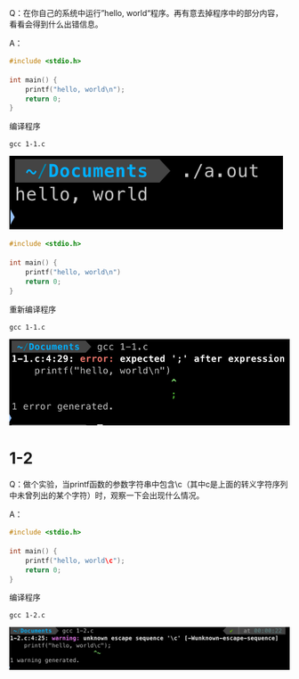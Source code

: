 Q：在你自己的系统中运行”hello, world“程序。再有意去掉程序中的部分内容，看看会得到什么出错信息。

A：
```c
#include <stdio.h>

int main() {
    printf("hello, world\n");
    return 0;
}
```
编译程序
```
gcc 1-1.c
```
![执行结果](./img/1-1-00.png)

```c
#include <stdio.h>

int main() {
    printf("hello, world\n")
    return 0;
}
```
重新编译程序
```
gcc 1-1.c
```
![错误信息](./img/1-1-01.png)

# 1-2
Q：做个实验，当printf函数的参数字符串中包含\c（其中c是上面的转义字符序列中未曾列出的某个字符）时，观察一下会出现什么情况。

A：
```c
#include <stdio.h>

int main() {
    printf("hello, world\c");
    return 0;
}
```
编译程序
```
gcc 1-2.c
```
![错误信息](./img/1-2-00.png)
